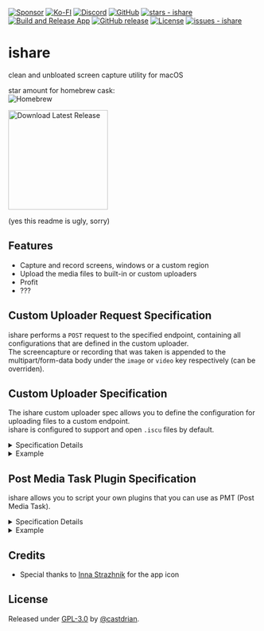 [![Sponsor](https://img.shields.io/badge/sponsor-30363D?style=for-the-badge&logo=GitHub-Sponsors&logoColor=#white)](https://github.com/sponsors/castdrian)
[![Ko-FI](https://img.shields.io/badge/Ko--fi-F16061?style=for-the-badge&logo=ko-fi&logoColor=white)](https://ko-fi.com/castdrian)
[![Discord](https://img.shields.io/badge/Discord-5865F2?style=for-the-badge&logo=discord&logoColor=white)](https://discord.gg/sX4KYzu5pX)
[![GitHub](https://img.shields.io/badge/GitHub-100000?style=for-the-badge&logo=github&logoColor=white)](https://github.com/castdrian/ishare)
[![stars - ishare](https://img.shields.io/github/stars/castdrian/ishare?style=social)](https://github.com/castdrian/ishare)
<br>
[![Build and Release App](https://github.com/castdrian/ishare/workflows/Build%20and%20Release%20App/badge.svg)](https://github.com/castdrian/ishare/actions?query=workflow:"Build+and+Release+App")
[![GitHub release](https://img.shields.io/github/release/castdrian/ishare?include_prereleases=&sort=semver&color=blue)](https://github.com/castdrian/ishare/releases/)
[![License](https://img.shields.io/badge/License-GPL--3.0-blue)](#license)
[![issues - ishare](https://img.shields.io/github/issues/castdrian/ishare)](https://github.com/castdrian/ishare/issues)

# ishare
clean and unbloated screen capture utility for macOS

star amount for homebrew cask:\
![Homebrew](https://progress-bar.dev/36/?width=240)

<div>
  <a href="https://github.com/castdrian/ishare/releases/latest/download/ishare_macOS.zip" download>
    <img src="https://www.dmo-app.com/wp-content/uploads/2022/05/mac-download-button-1.png" alt="Download Latest Release" width="200">
  </a>
</div>

(yes this readme is ugly, sorry)
<br>

## Features
- Capture and record screens, windows or a custom region
- Upload the media files to built-in or custom uploaders
- Profit
- ???

## Custom Uploader Request Specification
ishare performs a `POST` request to the specified endpoint, containing all configurations that are defined in the custom uploader.\
The screencapture or recording that was taken is appended to the multipart/form-data body under the `image` or `video` key respectively (can be overriden).

## Custom Uploader Specification

The ishare custom uploader spec allows you to define the configuration for uploading files to a custom endpoint.\
ishare is configured to support and open `.iscu` files by default.

<details>
  <summary>
    Specification Details
  </summary>
  
  - **name** (string):\
  The name of the custom uploader. Use this value to identify the uploader instance or provide a user-friendly name.
  
- **requestUrl** (string):\
  The URL where the files should be uploaded. Replace `example.com/upload` with the actual URL of the upload endpoint.
  
- **headers** (optional, object):\
  Additional headers to include in the request. It should be a dictionary of key-value pairs, where each key represents the header name and the value represents the header value.
  
- **formData** (optional, object):\
  Additional form data to be included in the request payload. It should be a dictionary of key-value pairs, where each key represents the form field name and the value represents the form field value.

- **fileFormName** (optional, string):\
  Optional override for the value used as in the file name field for the multipart/form-data request.
  
- **responseProp** (string):\
  The property name in the response JSON that contains the uploaded file URL. Replace `"url"` with the actual json accessors that lead to the property returned in the response.

</details>

<details>
  <summary>
    Example
  </summary>
  
```json
{
  "name": "ishare custom uploader",
  "requestUrl": "example.com/upload",
  "headers": { "Authorization": "Basic 0123456789" },
  "formData": { "key": "value" },
  "fileFormName": "image",
  "responseProp": "url"
}
```

In this example, the custom uploader is configured to upload files to `example.com/upload`. It includes an authorization header, a form field and a file form name override. The uploaded file URL is expected to be available in the specified property of the response JSON.

</details>

## Post Media Task Plugin Specification

ishare allows you to script your own plugins that you can use as PMT (Post Media Task).

<details>
  <summary>
    Specification Details
  </summary>
  TBD
</details>

<details>
  <summary>
    Example
  </summary>
  TBD
</details>

## Credits
- Special thanks to [Inna Strazhnik](https://www.behance.net/strazhnik) for the app icon

## License

Released under [GPL-3.0](/LICENSE) by [@castdrian](https://github.com/castdrian).
